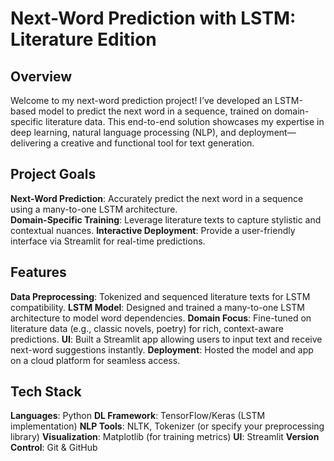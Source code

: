 # Next-Word Prediction with LSTM: Literature Edition
## Overview
Welcome to my next-word prediction project! I’ve developed an LSTM-based model to predict the next word in a sequence, trained on domain-specific literature data. This end-to-end solution showcases my expertise in deep learning, natural language processing (NLP), and deployment—delivering a creative and functional tool for text generation.

## Project Goals
**Next-Word Prediction**:     Accurately predict the next word in a sequence using a many-to-one LSTM architecture.<br>
**Domain-Specific Training**: Leverage literature texts to capture stylistic and contextual nuances.
**Interactive Deployment**:   Provide a user-friendly interface via Streamlit for real-time predictions.

## Features
**Data Preprocessing**: Tokenized and sequenced literature texts for LSTM compatibility.
**LSTM Model**:         Designed and trained a many-to-one LSTM architecture to model word dependencies.
**Domain Focus**:       Fine-tuned on literature data (e.g., classic novels, poetry) for rich, context-aware predictions.
**UI**:                 Built a Streamlit app allowing users to input text and receive next-word suggestions instantly.
**Deployment**:         Hosted the model and app on a cloud platform for seamless access.

## Tech Stack
**Languages**:       Python
**DL Framework**:    TensorFlow/Keras (LSTM implementation)
**NLP Tools**:       NLTK, Tokenizer (or specify your preprocessing library)
**Visualization**:   Matplotlib (for training metrics)
**UI**:              Streamlit
**Version Control**: Git & GitHub
